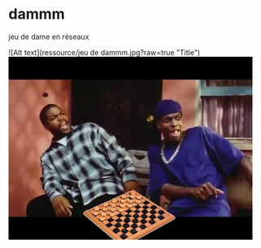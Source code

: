 # dammm
jeu de dame en réseaux

![Alt text](ressource/jeu de dammm.jpg?raw=true "Title")
<img src="/ressource/jeu de dammm.jpg" alt="My cool logo"/>
